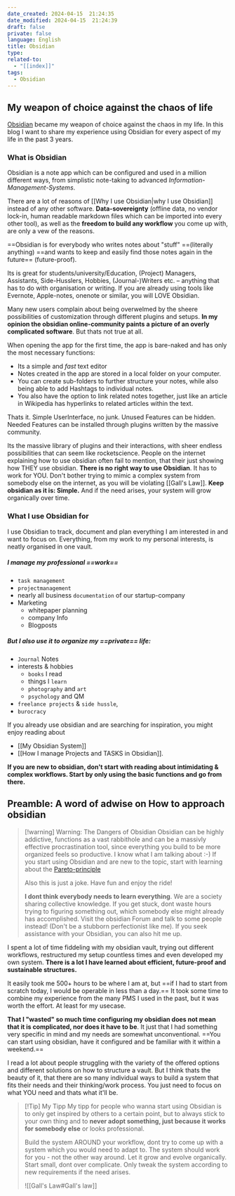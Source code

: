 ```yaml
---
date_created: 2024-04-15  21:24:35
date_modified: 2024-04-15  21:24:39
draft: false
private: false
language: English
title: Obsidian
type: 
related-to:
  - "[[index]]"
tags:
  - Obsidian
---
```


## My weapon of choice against the chaos of life


[Obsidian](https://obsidian.md/) became my weapon of choice against the chaos in my life.
In this blog I want to share my experience using Obsidian for every aspect of my life in the past 3 years.

### What is Obsidian

Obsidian is a note app which can be configured and used in a million different ways, from simplistic note-taking to advanced *Information-Management-Systems*. 




There are a lot of reasons of [[Why I use Obsidian|why I use Obsidian]] instead of any other software. 
**Data-sovereignty** (offline data, no vendor lock-in, human readable markdown files which can be imported into every other tool), as well as the **freedom to build any workflow** you come up with, are only a vew of the reasons.


==Obsidian is for everybody who writes notes about "stuff" ==(literally anything) ==and wants to keep and easily find those notes again in the future== (future-proof).


Its is great for students/university/Education, (Project) Managers, Assistants, Side-Husslers, Hobbies, (Journal-)Writers etc. – anything that has to do with organisation or writing. If you are already using tools like Evernote, Apple-notes, onenote or similar, you will LOVE Obsidian.

Many new users complain about being overwelmed by the sheere possibilities of customization through different plugins and setups. **In my opinion the obsidian online-community paints a picture of an overly complicated software**. But thats not true at all.

When opening the app for the first time, the app is bare-naked and has only the most necessary functions: 

- Its a simple and *fast* text editor
- Notes created in the app are stored in a local folder on your computer. 
- You can create sub-folders to further structure your notes, while also being able to add Hashtags to individual notes. 
- You also have the option to link related notes together, just like an article in Wikipedia has hyperlinks to related articles within the text.

Thats it. 
Simple UserInterface, no junk. Unused Features can be hidden. Needed Features can be installed through plugins written by the massive community.


Its the massive library of plugins and their interactions, with sheer endless possibilities that can seem like rocketscience. People on the internet explaining how to use obsidian often fail to mention, that their just showing how THEY use obsidian. **There is no right way to use Obsidian**. It has to work for YOU. 
Don't bother trying to mimic a complex system from somebody else on the internet, as you will be violating [[Gall's Law]]. **Keep obsidian as it is: Simple.** And if the need arises, your system will grow organically over time.

### What I use Obsidian for
I use Obsidian to track, document and plan everything I am interested in and want to focus on. Everything, from my work to my personal interests, is neatly organised in one vault.

##### I manage my professional ==work==  

- `task management` 
- `projectmanagement` 
- nearly all business `documentation` of our startup-company
- Marketing
	- whitepaper planning
	- company Info
	- Blogposts


##### But I also use it to organize my ==private== life: 
- `Journal` Notes
- interests & hobbies 
	- `books` I read
	- things I `learn` 
	- `photography` and `art` 
	- `psychology` and QM
- `freelance projects` & `side hussle`,
- `burocracy`


If you already use obsidian and are searching for inspiration, you might enjoy reading about
- [[My Obsidian System]] 
- [[How I manage Projects and TASKS in Obsidian]].

**If you are new to obsidian, don't start with reading about intimidating & complex workflows. Start by only using the basic functions and go from there.**


## Preamble: A word of adwise on How to approach obsidian

> [!warning] Warning: The Dangers of Obsidian
> Obsidian can be highly addictive, functions as a vast rabbithole and can be a massivly effective procrastination tool, since everything you build to be more organized feels so productive. I know what I am talking about :-)
> If you start using Obsidian and are new to the topic, start with learning about the [Pareto-principle](https://en.wikipedia.org/wiki/Pareto_principle)
> 
> Also this is just a joke. Have fun and enjoy the ride!  
> 
> **I dont think everybody needs to learn everything**.
> We are a society sharing collective knowledge. If you get stuck, dont waste hours trying to figuring something out, which somebody else might already has accomplished. Visit the obsidian Forum and talk to some people instead! (Don't be a stubborn perfectionist like me).
> If you seek assistance with your Obsidian, you can also hit me up.




I spent a lot of time fiddeling with my obsidian vault, trying out different workflows, restructured my setup countless times and even developed my own system.
**There is a lot I have learned about efficient, future-proof and sustainable structures.**


It easily took me 500+ hours to be where I am at, but ==if I had to start from scratch today, I would be operable in less than a day.==
It took some time to combine my experience from the many PMS I used in the past, but it was worth the effort. At least for my usecase.

**That I "wasted" so much time configuring my obsidian does not mean that it is complicated, nor does it have to be**. It just that I had something very specific in mind and my needs are somewhat unconventional.
==You can start using obsidian, have it configured and be familiar with it within a weekend.==



I read a lot about people struggling with the variety of the offered options and different solutions on how to structure a vault. But I think thats the beauty of it, that there are so many individual ways to build a system that fits their needs and their thinking/work process. You just need to focus on what YOU need and thats what it'll be.

> [!Tip] My Tipp 
> My tipp for people who wanna start using Obsidian is to only get inspired by others to a certain point, but to always stick to your own thing and to **never adopt something, just because it works for somebody else** or looks professional. 
> 
> Build the system AROUND your workflow, dont try to come up with a system which you would need to adapt to. The system should work for you - not the other way around. Let it grow and evolve organically. 
> Start small, dont over complicate. 
> Only tweak the system according to new requirements if the need arises.
> 
> 
> ![[Gall's Law#Gall's law]]
> 


